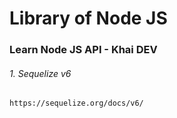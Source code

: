 
# Library of Node JS

### Learn Node JS API - Khai DEV

###### 1. Sequelize v6
```
https://sequelize.org/docs/v6/
```

